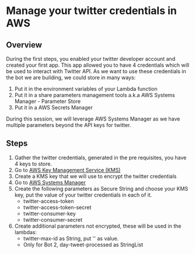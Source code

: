 # Manage your twitter credentials in AWS

## Overview

During the first steps, you enabled your twitter developer account and created your first app.
This app allowed you to have 4 credentials which will be used to interact with Twitter API.
As we want to use these credentials in the bot we are building, we could store in many ways:
1. Put it in the environment variables of your Lambda function
2. Put it in a share parameters management tools a.k.a AWS Systems Manager - Parameter Store
3. Put it in a AWS Secrets Manager

During this session, we will leverage AWS Systems Manager as we have multiple parameters beyond the API keys for twitter.

## Steps

1. Gather the twitter credentials, generated in the pre requisites, you have 4 keys to store.
2. Go to [AWS Key Management Service (KMS)](https://us-west-2.console.aws.amazon.com/kms/home?region=us-west-2#/kms/home)
2. Create a KMS key that we will use to encrypt the twitter credentials
3. Go to [AWS Systems Manager](https://us-west-2.console.aws.amazon.com/systems-manager/parameters/?region=us-west-2) 
4. Create the following parameters as Secure String and choose your KMS key, put the value of your twitter credentials in each of it.
    - twitter-access-token
    - twitter-access-token-secret
    - twitter-consumer-key
    - twitter-consumer-secret
5. Create additional parameters not encrypted, these will be used in the lambdas:
    - twitter-max-id as String, put '' as value.
    - Only for Bot 2, day-tweet-processed as StringList

